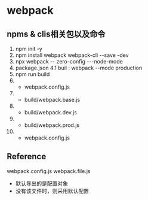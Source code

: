 # webpack
## npms & clis相关包以及命令
  1. npm init -y
  2. npm install webpack webpack-cli --save -dev
  3. npx webpack  -- zero-config ---node-mode
  4. package.json
    4.1 buil : webpack --mode production
  5. npm run build
  6. + webpack.config.js
  7. + build/webpack.base.js
  8. + build/webpack.dev.js
  9. + build/webpack.prod.js
  10. - webpack.config.js
   
## Reference
   webpack.config.js
   webpack.file.js
   * 默认导出的是配置对象
   * 没有该文件时，则采用默认配置